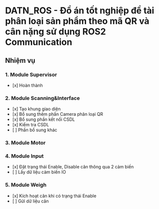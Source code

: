 # DATN_ROS - Đồ án tốt nghiệp đề tài phân loại sản phẩm theo mã QR và cân nặng sử dụng ROS2 Communication

## Nhiệm vụ
### 1. Module Supervisor
-    [x] Hoàn thành
### 2. Module Scanning&Interface
-    [x] Tạo khung giao diện
-    [x] Bổ sung thêm phần Camera phân loại QR
-    [x] Bổ sung phần kết nối CSDL
-    [x] Kiểm tra CSDL
-    [ ] Phần bổ sung khác
### 3. Module Motor
### 4. Module Input
-    [x] Đặt trạng thái Enable, Disable cân thông qua 2 cảm biến
-    [ ] Lấy dữ liệu cảm biến IO
### 5. Module Weigh
-    [x] Kích hoạt cân khi có trạng thái Enable
-    [ ] Gửi dữ liệu cân